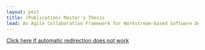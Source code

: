 ```yaml
---
layout: post
title: (Publication) Master's Thesis
lead: An Agile Collaboration Framework for Workstream-based Software Development
---
```


<a href = 'https://mkemeter.github.io/assets/files/2024-Kemeter-Masters-Thesis.pdf'>
    Click here if automatic redirection does not work
</a>

<script type='text/javascript'>
    location.href = 'https://mkemeter.github.io/assets/files/2024-Kemeter-Masters-Thesis.pdf';
</script>